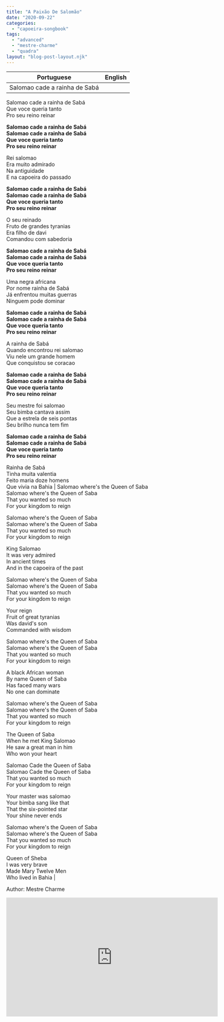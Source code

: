 ```yaml
---
title: "A Paixão De Salomão"
date: "2020-09-22"
categories: 
  - "capoeira-songbook"
tags: 
  - "advanced"
  - "mestre-charme"
  - "quadra"
layout: "blog-post-layout.njk"
---
```


| Portuguese | English |
| --- | --- |
| Salomao cade a rainha de Sabá  
Salomao cade a rainha de Sabá  
Que voce queria tanto  
Pro seu reino reinar  
  
**Salomao cade a rainha de Sabá  
Salomao cade a rainha de Sabá  
Que voce queria tanto  
Pro seu reino reinar**  
  
Rei salomao  
Era muito admirado  
Na antiguidade  
E na capoeira do passado  
  
**Salomao cade a rainha de Sabá  
Salomao cade a rainha de Sabá  
Que voce queria tanto  
Pro seu reino reinar**  
  
O seu reinado  
Fruto de grandes tyranias  
Era filho de davi  
Comandou com sabedoria  
  
**Salomao cade a rainha de Sabá  
Salomao cade a rainha de Sabá  
Que voce queria tanto  
Pro seu reino reinar**  
  
Uma negra africana  
Por nome rainha de Sabá  
Já enfrentou muitas guerras  
Ninguem pode dominar  
  
**Salomao cade a rainha de Sabá  
Salomao cade a rainha de Sabá  
Que voce queria tanto  
Pro seu reino reinar**  
  
A rainha de Sabá  
Quando encontrou rei salomao  
Viu nele um grande homem  
Que conquistou se coracao  
  
**Salomao cade a rainha de Sabá  
Salomao cade a rainha de Sabá  
Que voce queria tanto  
Pro seu reino reinar**  
  
Seu mestre foi salomao  
Seu bimba cantava assim  
Que a estrela de seis pontas  
Seu brilho nunca tem fim  
  
**Salomao cade a rainha de Sabá  
Salomao cade a rainha de Sabá  
Que voce queria tanto  
Pro seu reino reinar**  
  
Rainha de Sabá  
Tinha muita valentia  
Feito maria doze homens  
Que vivia na Bahia | Salomao where's the Queen of Saba  
Salomao where's the Queen of Saba  
That you wanted so much  
For your kingdom to reign  
  
Salomao where's the Queen of Saba  
Salomao where's the Queen of Saba  
That you wanted so much  
For your kingdom to reign  
  
King Salomao  
It was very admired  
In ancient times  
And in the capoeira of the past  
  
Salomao where's the Queen of Saba  
Salomao where's the Queen of Saba  
That you wanted so much  
For your kingdom to reign  
  
Your reign  
Fruit of great tyranias  
Was david's son  
Commanded with wisdom  
  
Salomao where's the Queen of Saba  
Salomao where's the Queen of Saba  
That you wanted so much  
For your kingdom to reign  
  
A black African woman  
By name Queen of Saba  
Has faced many wars  
No one can dominate  
  
Salomao where's the Queen of Saba  
Salomao where's the Queen of Saba  
That you wanted so much  
For your kingdom to reign  
  
The Queen of Saba  
When he met King Salomao  
He saw a great man in him  
Who won your heart  
  
Salomao Cade the Queen of Saba  
Salomao Cade the Queen of Saba  
That you wanted so much  
For your kingdom to reign  
  
Your master was salomao  
Your bimba sang like that  
That the six-pointed star  
Your shine never ends  
  
Salomao where's the Queen of Saba  
Salomao where's the Queen of Saba  
That you wanted so much  
For your kingdom to reign  
  
Queen of Sheba  
I was very brave  
Made Mary Twelve Men  
Who lived in Bahia |

<figcaption>

Author: Mestre Charme

</figcaption>

<iframe width="560" height="315" src="https://www.youtube.com/embed/Ksxleqr0vGs" title="YouTube video player" frameborder="0" allow="accelerometer; autoplay; clipboard-write; encrypted-media; gyroscope; picture-in-picture" allowfullscreen></iframe>
